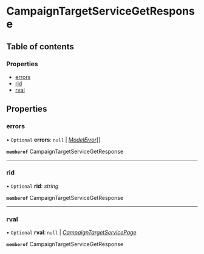 # CampaignTargetServiceGetResponse


## Table of contents

### Properties

- [errors](campaigntargetservicegetresponse.md#errors)
- [rid](campaigntargetservicegetresponse.md#rid)
- [rval](campaigntargetservicegetresponse.md#rval)

## Properties

### errors

• `Optional` **errors**: ``null`` \| [*ModelError*](modelerror.md)[]

**`memberof`** CampaignTargetServiceGetResponse

___

### rid

• `Optional` **rid**: *string*

**`memberof`** CampaignTargetServiceGetResponse

___

### rval

• `Optional` **rval**: ``null`` \| [*CampaignTargetServicePage*](campaigntargetservicepage.md)

**`memberof`** CampaignTargetServiceGetResponse
